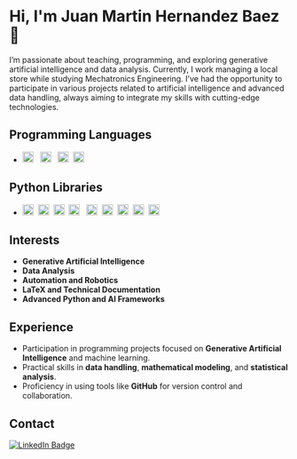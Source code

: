# Hi, I'm **Juan Martin Hernandez Baez** 👋

I’m passionate about teaching, programming, and exploring generative artificial intelligence and data analysis. Currently, I work managing a local store while studying Mechatronics Engineering. I've had the opportunity to participate in various projects related to artificial intelligence and advanced data handling, always aiming to integrate my skills with cutting-edge technologies.

## Programming Languages
- <img alt="Python" src="https://img.shields.io/badge/python%20-%2314354C.svg?&style=flat&logo=python&logoColor=white" height="20"/> &nbsp; 
  <img alt="HTML5" src="https://img.shields.io/badge/html5%20-%23E34F26.svg?&style=flat&logo=html5&logoColor=white" height="20"/> &nbsp;
  <img alt="LaTeX" src="https://img.shields.io/badge/latex%20-%23008080.svg?&style=flat&logo=latex&logoColor=white" height="20" />&nbsp;
  <img alt="Markdown" src="https://img.shields.io/badge/markdown-%23000000.svg?&style=flat&logo=markdown&logoColor=white" height="20" />

## Python Libraries
- <img alt="Jupyter" src="https://img.shields.io/badge/Jupyter%20-%23F37626.svg?&style=flat&logo=Jupyter&logoColor=white" height="20" />&nbsp;
  <img alt="NumPy" src="https://img.shields.io/badge/numpy%20-%230095D5.svg?&style=flat&logo=numpy&logoColor=white" height="20"/>&nbsp;
  <img alt="Pandas" src="https://img.shields.io/badge/pandas%20-%23150458.svg?&style=flat&logo=pandas&logoColor=white" height="20" />&nbsp;
  <img alt="SymPy" src="https://img.shields.io/badge/SymPy%20-%23239120.svg?&style=flat&logo=sympy&logoColor=white" height="20" /> &nbsp;
  <img alt="scipy" src="https://img.shields.io/badge/scipy%20-%23117AC9.svg?&style=flat&logo=scipy&logoColor=white" height="20" />&nbsp;
  <img alt="plotly" src="https://img.shields.io/badge/plotly%20-%233B4D98.svg?&style=flat&logo=plotly&logoColor=white" height="20" />&nbsp;
  <img alt="scikit" src="https://img.shields.io/badge/scikit%20-%23FF9900.svg?&style=flat&logo=scikit-learn&logoColor=white" height="20" />&nbsp;
  <img alt="tensorflow" src="https://img.shields.io/badge/tensorflow%20-%23FF6F00.svg?&style=flat&logo=tensorflow&logoColor=white" height="20" />&nbsp;
  <img alt="keras" src="https://img.shields.io/badge/keras%20-%23D00000.svg?&style=flat&logo=keras&logoColor=white" height="20" />

## Interests
- **Generative Artificial Intelligence**
- **Data Analysis**
- **Automation and Robotics**
- **LaTeX and Technical Documentation**
- **Advanced Python and AI Frameworks**

## Experience
- Participation in programming projects focused on **Generative Artificial Intelligence** and machine learning.
- Practical skills in **data handling**, **mathematical modeling**, and **statistical analysis**.
- Proficiency in using tools like **GitHub** for version control and collaboration.

## Contact
[![LinkedIn Badge](https://img.shields.io/badge/-Linkedin-0077B5?style=plastic&logo=Linkedin&logoColor=white&link=https://www.linkedin.com/in/juan-martin-hernandez-baez-564796288/)](https://www.linkedin.com/in/juan-martin-hernandez-baez-564796288/)
